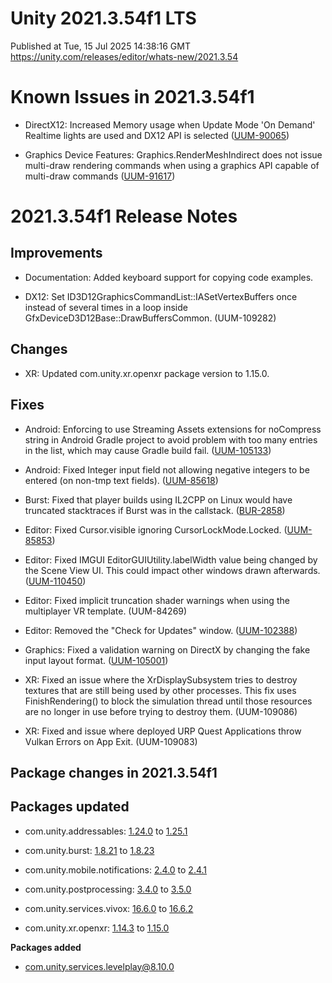 # Unity 2021.3.54f1 LTS
Published at Tue, 15 Jul 2025 14:38:16 GMT  
https://unity.com/releases/editor/whats-new/2021.3.54

# Known Issues in 2021.3.54f1

- DirectX12: Increased Memory usage when Update Mode 'On Demand' Realtime lights are used and DX12 API is selected
    ([UUM-90065](https://issuetracker.unity3d.com/issues/increased-memory-usage-when-update-mode-on-demand-realtime-lights-are-used-and-dx12-api-is-selected))

- Graphics Device Features: Graphics.RenderMeshIndirect does not issue multi-draw rendering commands when using a graphics API capable of multi-draw commands
    ([UUM-91617](https://issuetracker.unity3d.com/issues/graphics-dot-rendermeshindirect-does-not-issue-multi-draw-rendering-commands-when-using-a-graphics-api-capable-of-multi-draw-commands))



# 2021.3.54f1 Release Notes

## Improvements

- Documentation: Added keyboard support for copying code examples.

- DX12: Set ID3D12GraphicsCommandList::IASetVertexBuffers once instead of several times in a loop inside GfxDeviceD3D12Base::DrawBuffersCommon.
    (UUM-109282)



## Changes

- XR: Updated com.unity.xr.openxr package version to 1.15.0.



## Fixes

- Android: Enforcing to use Streaming Assets extensions for noCompress string in Android Gradle project to avoid problem with too many entries in the list, which may cause Gradle build fail.
    ([UUM-105133](https://issuetracker.unity3d.com/issues/android-build-fails-when-streamingassets-contains-998-or-more-files))

- Android: Fixed Integer input field not allowing negative integers to be entered \(on non-tmp text fields\).
    ([UUM-85618](https://issuetracker.unity3d.com/issues/android-the-symbol-is-not-allowed-to-be-entered-when-entering-a-negative-number-in-an-inputfield-when-the-content-type-is-set-to-integer-number))

- Burst: Fixed that player builds using IL2CPP on Linux would have truncated stacktraces if Burst was in the callstack.
    ([BUR-2858](https://issuetracker.unity3d.com/issues/linux-truncated-stack-traces-when-logging-from-managed-code-in-burst))

- Editor: Fixed Cursor.visible ignoring CursorLockMode.Locked.
    ([UUM-85853](https://issuetracker.unity3d.com/issues/mouse-pointer-remains-visible-on-screen-when-cursor-dot-lockstate-is-set-to-cursorlockmode-dot-locked-and-cursor-dot-visible-gets-set-to-true-in-update))

- Editor: Fixed IMGUI EditorGUIUtility.labelWidth value being changed by the Scene View UI. This could impact other windows drawn afterwards.
    ([UUM-110450](https://issuetracker.unity3d.com/issues/editorguilayout-dot-toggle-clickable-area-is-shifted-when-using-built-in-render-pipeline))

- Editor: Fixed implicit truncation shader warnings when using the multiplayer VR template.
    (UUM-84269)

- Editor: Removed the "Check for Updates" window.
    ([UUM-102388](https://issuetracker.unity3d.com/issues/check-for-updates-fails-to-connect-to-update-server))

- Graphics: Fixed a validation warning on DirectX by changing the fake input layout format.
    ([UUM-105001](https://issuetracker.unity3d.com/issues/a-vertex-stream-with-a-stride-of-1-is-bound-to-the-gpu-in-player-when-mesh-is-compressed))

- XR: Fixed an issue where the XrDisplaySubsystem tries to destroy textures that are still being used by other processes. This fix uses FinishRendering\(\) to block the simulation thread until those resources are no longer in use before trying to destroy them.
    (UUM-109086)

- XR: Fixed and issue where deployed URP Quest Applications throw Vulkan Errors on App Exit.
    (UUM-109083)




## Package changes in 2021.3.54f1

## Packages updated

- com.unity.addressables: [1.24.0](https://docs.unity3d.com/Packages/com.unity.addressables@1.24//changelog/CHANGELOG.html) to [1.25.1](https://docs.unity3d.com/Packages/com.unity.addressables@1.25//changelog/CHANGELOG.html)

- com.unity.burst: [1.8.21](https://docs.unity3d.com/Packages/com.unity.burst@1.8//changelog/CHANGELOG.html) to [1.8.23](https://docs.unity3d.com/Packages/com.unity.burst@1.8//changelog/CHANGELOG.html)

- com.unity.mobile.notifications: [2.4.0](https://docs.unity3d.com/Packages/com.unity.mobile.notifications@2.4//changelog/CHANGELOG.html) to [2.4.1](https://docs.unity3d.com/Packages/com.unity.mobile.notifications@2.4//changelog/CHANGELOG.html)

- com.unity.postprocessing: [3.4.0](https://docs.unity3d.com/Packages/com.unity.postprocessing@3.4//changelog/CHANGELOG.html) to [3.5.0](https://docs.unity3d.com/Packages/com.unity.postprocessing@3.5//changelog/CHANGELOG.html)

- com.unity.services.vivox: [16.6.0](https://docs.unity3d.com/Packages/com.unity.services.vivox@16.6//changelog/CHANGELOG.html) to [16.6.2](https://docs.unity3d.com/Packages/com.unity.services.vivox@16.6//changelog/CHANGELOG.html)

- com.unity.xr.openxr: [1.14.3](https://docs.unity3d.com/Packages/com.unity.xr.openxr@1.14//changelog/CHANGELOG.html) to [1.15.0](https://docs.unity3d.com/Packages/com.unity.xr.openxr@1.15//changelog/CHANGELOG.html)

**Packages added**

- [com.unity.services.levelplay@8.10.0](https://docs.unity3d.com/Packages/com.unity.services.levelplay@8.10//changelog/CHANGELOG.html)